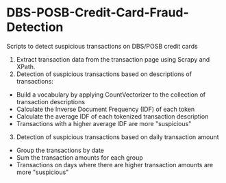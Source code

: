# DBS-POSB-Credit-Card-Fraud-Detection
Scripts to detect suspicious transactions on DBS/POSB credit cards
1. Extract transaction data from the transaction page using Scrapy and XPath.  
2. Detection of suspicious transactions based on descriptions of transactions:
- Build a vocabulary by applying CountVectorizer to the collection of transaction descriptions
- Calculate the Inverse Document Frequency (IDF) of each token
- Calculate the average IDF of each tokenized transaction description
- Transactions with a higher average IDF are more "suspicious"
3. Detection of suspicious transactions based on daily transaction amount
- Group the transactions by date 
- Sum the transaction amounts for each group
- Transactions on days where there are higher transaction amounts are more "suspicious"
